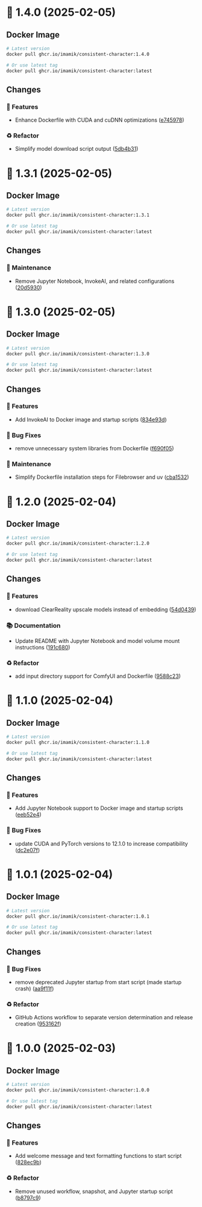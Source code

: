# 🔖 1.4.0 (2025-02-05)

## Docker Image

```bash
# Latest version
docker pull ghcr.io/imamik/consistent-character:1.4.0

# Or use latest tag
docker pull ghcr.io/imamik/consistent-character:latest
```

## Changes

### 🚀 Features

* Enhance Dockerfile with CUDA and cuDNN optimizations ([e745978](https://github.com/imamik/consistent-character/commit/e7459781a18205a9f81142d6148b80b930e1c3a1))

### ♻️ Refactor

* Simplify model download script output ([5db4b31](https://github.com/imamik/consistent-character/commit/5db4b31f9f475f99f6efbdd858f1f63cbbe50ff9))

# 🔖 1.3.1 (2025-02-05)

## Docker Image

```bash
# Latest version
docker pull ghcr.io/imamik/consistent-character:1.3.1

# Or use latest tag
docker pull ghcr.io/imamik/consistent-character:latest
```

## Changes

### 🔧 Maintenance

* Remove Jupyter Notebook, InvokeAI, and related configurations ([20d5930](https://github.com/imamik/consistent-character/commit/20d593081a34212b77d7275e4edf0b7fa0d2b9ad))

# 🔖 1.3.0 (2025-02-05)

## Docker Image

```bash
# Latest version
docker pull ghcr.io/imamik/consistent-character:1.3.0

# Or use latest tag
docker pull ghcr.io/imamik/consistent-character:latest
```

## Changes

### 🚀 Features

* Add InvokeAI to Docker image and startup scripts ([834e93d](https://github.com/imamik/consistent-character/commit/834e93d1f04276803cb07f9a12bed44f80d4debf))

### 🐛 Bug Fixes

* remove unnecessary system libraries from Dockerfile ([f690f05](https://github.com/imamik/consistent-character/commit/f690f05eaa58636881c0004218d9e73260ad6bb5))

### 🔧 Maintenance

* Simplify Dockerfile installation steps for Filebrowser and uv ([cba1532](https://github.com/imamik/consistent-character/commit/cba1532a18a386d9df61c76f2d3a70488466bae2))

# 🔖 1.2.0 (2025-02-04)

## Docker Image

```bash
# Latest version
docker pull ghcr.io/imamik/consistent-character:1.2.0

# Or use latest tag
docker pull ghcr.io/imamik/consistent-character:latest
```

## Changes

### 🚀 Features

* download ClearReality upscale models instead of embedding ([54d0439](https://github.com/imamik/consistent-character/commit/54d043928f0589f206c4f458d3aecbd2534e7bc8))

### 📚 Documentation

* Update README with Jupyter Notebook and model volume mount instructions ([191c680](https://github.com/imamik/consistent-character/commit/191c680128284b5ff1e484a8308b31ac3690e331))

### ♻️ Refactor

* add input directory support for ComfyUI and Dockerfile ([9588c23](https://github.com/imamik/consistent-character/commit/9588c234e6e17a0df03e045539c060dee32cdeb2))

# 🔖 1.1.0 (2025-02-04)

## Docker Image

```bash
# Latest version
docker pull ghcr.io/imamik/consistent-character:1.1.0

# Or use latest tag
docker pull ghcr.io/imamik/consistent-character:latest
```

## Changes

### 🚀 Features

* Add Jupyter Notebook support to Docker image and startup scripts ([eeb52e4](https://github.com/imamik/consistent-character/commit/eeb52e41f62ee77413f4378ae22ac673a8453e45))

### 🐛 Bug Fixes

* update CUDA and PyTorch versions to 12.1.0 to increase compatibility ([dc2e07f](https://github.com/imamik/consistent-character/commit/dc2e07f6a5684cba882e60a794f6adf9235a934f))

# 🔖 1.0.1 (2025-02-04)

## Docker Image

```bash
# Latest version
docker pull ghcr.io/imamik/consistent-character:1.0.1

# Or use latest tag
docker pull ghcr.io/imamik/consistent-character:latest
```

## Changes

### 🐛 Bug Fixes

* remove deprecated Jupyter startup from start script (made startup crash) ([aa9f11f](https://github.com/imamik/consistent-character/commit/aa9f11ff1f589ff465d7d15ed225cbca03cd7e8a))

### ♻️ Refactor

* GitHub Actions workflow to separate version determination and release creation ([953162f](https://github.com/imamik/consistent-character/commit/953162fc27f3d4f6cfeb09232aa1d77406ebca8d))

# 🔖 1.0.0 (2025-02-03)

## Docker Image

```bash
# Latest version
docker pull ghcr.io/imamik/consistent-character:1.0.0

# Or use latest tag
docker pull ghcr.io/imamik/consistent-character:latest
```

## Changes

### 🚀 Features

* Add welcome message and text formatting functions to start script ([828ec9b](https://github.com/imamik/consistent-character/commit/828ec9bc89afd5345c3a04cdffae2a843594c63e))

### ♻️ Refactor

* Remove unused workflow, snapshot, and Jupyter startup script ([b8797c9](https://github.com/imamik/consistent-character/commit/b8797c9ca55d1174e1027dc6ebec5dc84d3e5579))
